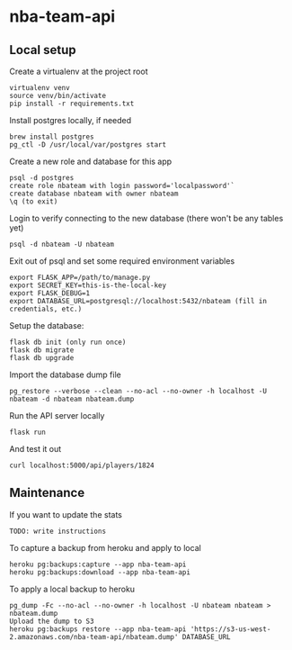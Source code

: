 # nba-team-api

## Local setup
Create a virtualenv at the project root

    virtualenv venv
    source venv/bin/activate
    pip install -r requirements.txt

Install postgres locally, if needed

    brew install postgres
    pg_ctl -D /usr/local/var/postgres start

Create a new role and database for this app

    psql -d postgres
    create role nbateam with login password='localpassword'`
    create database nbateam with owner nbateam
    \q (to exit)

Login to verify connecting to the new database (there won't be any tables yet)

    psql -d nbateam -U nbateam

Exit out of psql and set some required environment variables

    export FLASK_APP=/path/to/manage.py
    export SECRET_KEY=this-is-the-local-key
    export FLASK_DEBUG=1
    export DATABASE_URL=postgresql://localhost:5432/nbateam (fill in credentials, etc.)

Setup the database:

    flask db init (only run once)
    flask db migrate
    flask db upgrade

Import the database dump file

    pg_restore --verbose --clean --no-acl --no-owner -h localhost -U nbateam -d nbateam nbateam.dump

Run the API server locally

    flask run

And test it out

    curl localhost:5000/api/players/1824


## Maintenance
If you want to update the stats

    TODO: write instructions

To capture a backup from heroku and apply to local

    heroku pg:backups:capture --app nba-team-api
    heroku pg:backups:download --app nba-team-api

To apply a local backup to heroku

    pg_dump -Fc --no-acl --no-owner -h localhost -U nbateam nbateam > nbateam.dump
    Upload the dump to S3
    heroku pg:backups restore --app nba-team-api 'https://s3-us-west-2.amazonaws.com/nba-team-api/nbateam.dump' DATABASE_URL